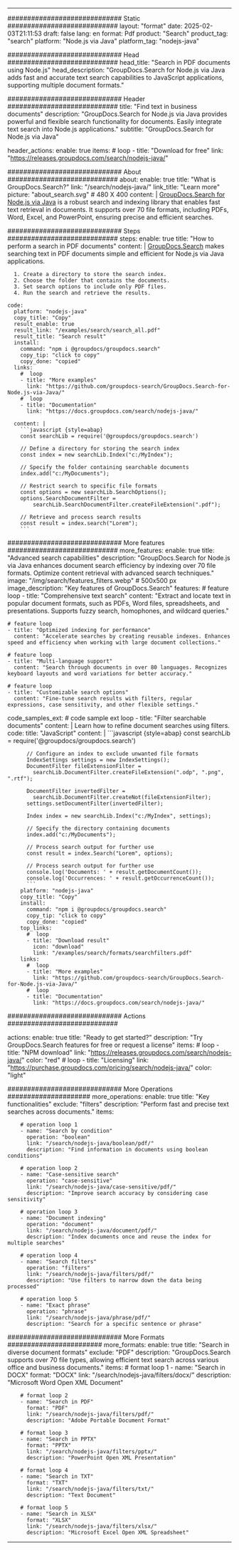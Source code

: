 
---
############################# Static ############################
layout: "format"
date:  2025-02-03T21:11:53
draft: false
lang: en
format: Pdf
product: "Search"
product_tag: "search"
platform: "Node.js via Java"
platform_tag: "nodejs-java"

############################# Head ############################
head_title: "Search in PDF documents using Node.js"
head_description: "GroupDocs.Search for Node.js via Java adds fast and accurate text search capabilities to JavaScript applications, supporting multiple document formats."

############################# Header ############################
title: "Find text in business documents" 
description: "GroupDocs.Search for Node.js via Java provides powerful and flexible search functionality for documents. Easily integrate text search into Node.js applications."
subtitle: "GroupDocs.Search for Node.js via Java" 

header_actions:
  enable: true
  items:
    #  loop
    - title: "Download for free"
      link: "https://releases.groupdocs.com/search/nodejs-java/"
      
############################# About ############################
about:
    enable: true
    title: "What is GroupDocs.Search?"
    link: "/search/nodejs-java/"
    link_title: "Learn more"
    picture: "about_search.svg" # 480 X 400
    content: |
       [GroupDocs.Search for Node.js via Java](/search/nodejs-java/) is a robust search and indexing library that enables fast text retrieval in documents. It supports over 70 file formats, including PDFs, Word, Excel, and PowerPoint, ensuring precise and efficient searches.

############################# Steps ############################
steps:
    enable: true
    title: "How to perform a search in PDF documents"
    content: |
      [GroupDocs.Search](/search/nodejs-java/) makes searching text in PDF documents simple and efficient for Node.js via Java applications.
      
      1. Create a directory to store the search index.
      2. Choose the folder that contains the documents.
      3. Set search options to include only PDF files.
      4. Run the search and retrieve the results.
   
    code:
      platform: "nodejs-java"
      copy_title: "Copy"
      result_enable: true
      result_link: "/examples/search/search_all.pdf"
      result_title: "Search result"
      install:
        command: "npm i @groupdocs/groupdocs.search"
        copy_tip: "click to copy"
        copy_done: "copied"
      links:
        #  loop
        - title: "More examples"
          link: "https://github.com/groupdocs-search/GroupDocs.Search-for-Node.js-via-Java/"
        #  loop
        - title: "Documentation"
          link: "https://docs.groupdocs.com/search/nodejs-java/"
          
      content: |
        ```javascript {style=abap}
        const searchLib = require('@groupdocs/groupdocs.search')

        // Define a directory for storing the search index
        const index = new searchLib.Index("c:/MyIndex");

        // Specify the folder containing searchable documents
        index.add("c:/MyDocuments");

        // Restrict search to specific file formats
        const options = new searchLib.SearchOptions();
        options.SearchDocumentFilter = 
            searchLib.SearchDocumentFilter.createFileExtension(".pdf");

        // Retrieve and process search results
        const result = index.search("Lorem");
        ```            

############################# More features ############################
more_features:
  enable: true
  title: "Advanced search capabilities"
  description: "GroupDocs.Search for Node.js via Java enhances document search efficiency by indexing over 70 file formats. Optimize content retrieval with advanced search techniques."
  image: "/img/search/features_filters.webp" # 500x500 px
  image_description: "Key features of GroupDocs.Search"
  features:
    # feature loop
    - title: "Comprehensive text search"
      content: "Extract and locate text in popular document formats, such as PDFs, Word files, spreadsheets, and presentations. Supports fuzzy search, homophones, and wildcard queries."

    # feature loop
    - title: "Optimized indexing for performance"
      content: "Accelerate searches by creating reusable indexes. Enhances speed and efficiency when working with large document collections."

    # feature loop
    - title: "Multi-language support"
      content: "Search through documents in over 80 languages. Recognizes keyboard layouts and word variations for better accuracy."

    # feature loop
    - title: "Customizable search options"
      content: "Fine-tune search results with filters, regular expressions, case sensitivity, and other flexible settings."
      
  code_samples_ext:
    # code sample ext loop
    - title: "Filter searchable documents"
      content: |
        Learn how to refine document searches using filters.
      code:
        title: "JavaScript"
        content: |
          ```javascript {style=abap}
          const searchLib = require('@groupdocs/groupdocs.search')
          
          // Configure an index to exclude unwanted file formats
          IndexSettings settings = new IndexSettings();
          DocumentFilter fileExtensionFilter = 
            searchLib.DocumentFilter.createFileExtension(".odp", ".png", ".rtf");

          DocumentFilter invertedFilter = 
            searchLib.DocumentFilter.createNot(fileExtensionFilter);
          settings.setDocumentFilter(invertedFilter);

          Index index = new searchLib.Index("c:/MyIndex", settings);
              
          // Specify the directory containing documents
          index.add("c:/MyDocuments");

          // Process search output for further use
          const result = index.Search("Lorem", options);
          
          // Process search output for further use
          console.log('Documents: ' + result.getDocumentCount());
          console.log('Occurrences: ' + result.getOccurrenceCount());
          ```
        platform: "nodejs-java"
        copy_title: "Copy"
        install:
          command: "npm i @groupdocs/groupdocs.search"
          copy_tip: "click to copy"
          copy_done: "copied"
        top_links:
          #  loop
          - title: "Download result"
            icon: "download"
            link: "/examples/search/formats/searchfilters.pdf"
        links:
          #  loop
          - title: "More examples"
            link: "https://github.com/groupdocs-search/GroupDocs.Search-for-Node.js-via-Java/"
          #  loop
          - title: "Documentation"
            link: "https://docs.groupdocs.com/search/nodejs-java/"
            

            


############################# Actions ############################

actions:
  enable: true
  title: "Ready to get started?"
  description: "Try GroupDocs.Search features for free or request a license"
  items:
    #  loop
    - title: "NPM download"
      link: "https://releases.groupdocs.com/search/nodejs-java/"
      color: "red"
        #  loop
    - title: "Licensing"
      link: "https://purchase.groupdocs.com/pricing/search/nodejs-java/"
      color: "light"


############################# More Operations #####################
more_operations:
    enable: true
    title: "Key functionalities"
    exclude: "filters"
    description: "Perform fast and precise text searches across documents."
    items: 
          
        # operation loop 1
        - name: "Search by condition"
          operation: "boolean"
          link: "/search/nodejs-java/boolean/pdf/"
          description: "Find information in documents using boolean conditions"

        # operation loop 2
        - name: "Case-sensitive search"
          operation: "case-sensitive"
          link: "/search/nodejs-java/case-sensitive/pdf/"
          description: "Improve search accuracy by considering case sensitivity"

        # operation loop 3
        - name: "Document indexing"
          operation: "document"
          link: "/search/nodejs-java/document/pdf/"
          description: "Index documents once and reuse the index for multiple searches"

        # operation loop 4
        - name: "Search filters"
          operation: "filters"
          link: "/search/nodejs-java/filters/pdf/"
          description: "Use filters to narrow down the data being processed"

        # operation loop 5
        - name: "Exact phrase"
          operation: "phrase"
          link: "/search/nodejs-java/phrase/pdf/"
          description: "Search for a specific sentence or phrase"
          
        
          
############################# More Formats ########################
more_formats:
    enable: true
    title: "Search in diverse document formats"
    exclude: "PDF"
    description: "GroupDocs.Search supports over 70 file types, allowing efficient text search across various office and business documents."
    items: 
        # format loop 1
        - name: "Search in DOCX"
          format: "DOCX"
          link: "/search/nodejs-java/filters/docx/"
          description: "Microsoft Word Open XML Document"
          
        # format loop 2
        - name: "Search in PDF"
          format: "PDF"
          link: "/search/nodejs-java/filters/pdf/"
          description: "Adobe Portable Document Format"
          
        # format loop 3
        - name: "Search in PPTX"
          format: "PPTX"
          link: "/search/nodejs-java/filters/pptx/"
          description: "PowerPoint Open XML Presentation"

        # format loop 4
        - name: "Search in TXT"
          format: "TXT"
          link: "/search/nodejs-java/filters/txt/"
          description: "Text Document"
          
        # format loop 5
        - name: "Search in XLSX"
          format: "XLSX"
          link: "/search/nodejs-java/filters/xlsx/"
          description: "Microsoft Excel Open XML Spreadsheet"
  

---